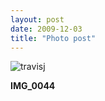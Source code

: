 ```yaml
---
layout: post
date: 2009-12-03
title: "Photo post"
---
```

![travisj](/images/dea8d96b4bfc5d2306d7dee0aef83ab061e06e99b2afbaf1dc4cca22b4b1137c.jpg)

<b>IMG_0044</b>
